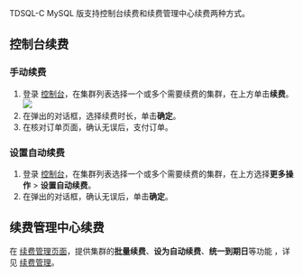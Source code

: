 TDSQL-C MySQL 版支持控制台续费和续费管理中心续费两种方式。

## 控制台续费
### 手动续费
1. 登录 [控制台](https://console.cloud.tencent.com/cynosdb)，在集群列表选择一个或多个需要续费的集群，在上方单击**续费**。
![](https://qcloudimg.tencent-cloud.cn/raw/34d223b634d1aef0389973ca508e3bd0.png)
2. 在弹出的对话框，选择续费时长，单击**确定**。
3. 在核对订单页面，确认无误后，支付订单。

### 设置自动续费
1. 登录 [控制台](https://console.cloud.tencent.com/cynosdb)，在集群列表选择一个或多个需要续费的集群，在上方选择**更多操作** > **设置自动续费**。
2. 在弹出的对话框，确认无误后，单击**确定**。

## 续费管理中心续费
在 [续费管理页面](https://console.cloud.tencent.com/account/renewal)，提供集群的**批量续费**、**设为自动续费**、**统一到期日**等功能 ，详见 [续费管理](https://cloud.tencent.com/document/product/555/7454)。
